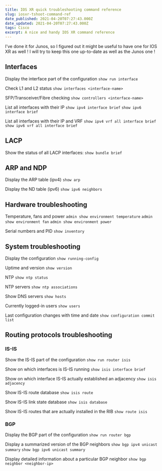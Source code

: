 ```yaml
---
title: IOS XR quick troubleshooting command reference
slug: iosxr-tshoot-command-ref
date_published: 2021-04-20T07:27:43.000Z
date_updated: 2021-04-20T07:27:43.000Z
tags: Cisco
excerpt: A nice and handy IOS XR command reference
---
```


I've done it for Junos, so I figured out it might be useful to have one for IOS XR as well !
I will try to keep this one up-to-date as well as the Junos one !

## Interfaces

Display the interface part of the configuration
`show run interface`

Check L1 and L2 status
`show interfaces <interface-name>`

SFP/Transceiver/Fibre checking
`show controllers <interface-name>`

List all interfaces with their IP
`show ipv4 interface brief`
`show ipv6 interface brief`

List all interfaces with their IP and VRF
`show ipv4 vrf all interface brief`
`show ipv6 vrf all interface brief`

## LACP

Show the status of all LACP interfaces:
`show bundle brief`

## ARP and NDP

Display the ARP table (ipv4)
`show arp`

Display the ND table (ipv6)
`show ipv6 neighbors`

## Hardware troubleshooting

Temperature, fans and power
`admin show environment temperature`
`admin show environment fan`
`admin show environment power`

Serial numbers and PID
`show inventory`

## System troubleshooting

Display the configuration
`show running-config`

Uptime and version
`show version`

NTP
`show ntp status`

NTP servers
`show ntp associations`

Show DNS servers
`show hosts`

Currently logged-in users
`show users`

Last configuration changes with time and date
`show configuration commit list`

## Routing protocols troubleshooting

### IS-IS

Show the IS-IS part of the configuration
`show run router isis`

Show on which interfaces is IS-IS running
`show isis interface brief`

Show on which interface IS-IS actually established an adjacency
`show isis adjacency`

Show IS-IS route database
`show isis route`

Show IS-IS link state database
`show isis database`

Show IS-IS routes that are actually installed in the RIB
`show route isis`

### BGP

Display the BGP part of the configuration
`show run router bgp`

Display a summarized version of the BGP neighbors
`show bgp ipv4 unicast summary`
`show bgp ipv6 unicast summary`

Display detailed information about a particular BGP neighbor
`show bgp neighbor <neighbor-ip>`
